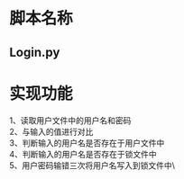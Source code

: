 # 脚本名称
## Login.py
# 实现功能
  1、读取用户文件中的用户名和密码\
  2、与输入的值进行对比\
  3、判断输入的用户名是否存在于用户文件中\
  4、判断输入的用户名是否存在于锁文件中\
  5、用户密码输错三次将用户名写入到锁文件中\